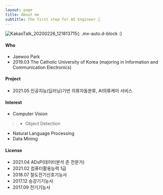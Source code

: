 ```yaml
---
layout: page
title: About me
subtitle: The first step for AI Engineer 🚀
---
```

![KakaoTalk_20200226_121813715](https://user-images.githubusercontent.com/68190553/126738295-5e5ab7cd-978c-4c63-b45c-193876287e3c.jpg){: .mx-auto.d-block :}

#### Who
 - Jaewoo Park
 - 2019.03 The Catholic University of Korea (majoring in Information and Communication Electronics)

#### Project 
 - 2021.05 인공지능(딥러닝)기반 의류자동분류, AI의류케어 서비스

#### Interest 
 - Computer Vision 
 > * Object Detection
 - Natural Language Processing 
 - Data Mining 

#### License 
 - 2021.04 ADsP(데이터분석 준 전문가)
 - 2021.02 컴퓨터활용능력 1급
 - 2018.07 철도전기신호기능사
 - 2017.12 승강기기능사
 - 2017.09 전기기능사
